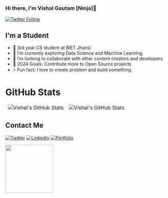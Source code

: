 ### Hi there, I'm Vishal Gautam [Ninja]👋


[![Twitter Follow](https://img.shields.io/twitter/follow/Ninja?color=1DA1F2&logo=twitter&style=for-the-badge)](https://twitter.com/gautamvishal966)

## I'm a Student 
- 🔭 3rd year CS student at BIET Jhansi
- 🌱 I’m currently exploring Data Science and Machine Learning.
- 👯 I’m looking to collaborate with other content creators and developers
- 🥅 2024 Goals: Contribute more to Open Source projects
- ⚡ Fun fact: I love to create problem and build something.

# GitHub Stats

<table align="center" border="0" cellpadding="0" cellspacing="0">
    <thead>
        <tr>
            <td><img src="https://github-readme-stats.vercel.app/api?username=vishagautam&show_icons=true&locale=en&theme=tokyonight" alt="Vishal's GitHub Stats" />               </td>
            <td><img src="https://streak-stats.demolab.com/?user=vishagautam&theme=tokyonight" alt="Vishal's GitHub Stats" /></td>
        </tr>
    </thead>
</table>

 

## Contact Me
[![Twitter](https://img.shields.io/badge/Twitter-1DA1F2?style=for-the-badge&logo=twitter&logoColor=white)](https://twitter.com/gautamvishal966)
[![LinkedIn](https://img.shields.io/badge/LinkedIn-0077B5?style=for-the-badge&logo=linkedin&logoColor=white)](https://www.linkedin.com/in/vishal-gautam-actor/)
[![Portfolio](https://img.shields.io/badge/Portfolio-1DA1F2?style=for-the-badge&logo=website&logoColor=white)](https://vishagautam.github.io/vishalgautam/)


<a href="https://github.com/sponsors/"><img align="left" width="150" height="150" src="https://github.com/M0nica/M0nica/blob/main/octomonica/m0nica-octocat-rotating.gif?raw=true"></a>


